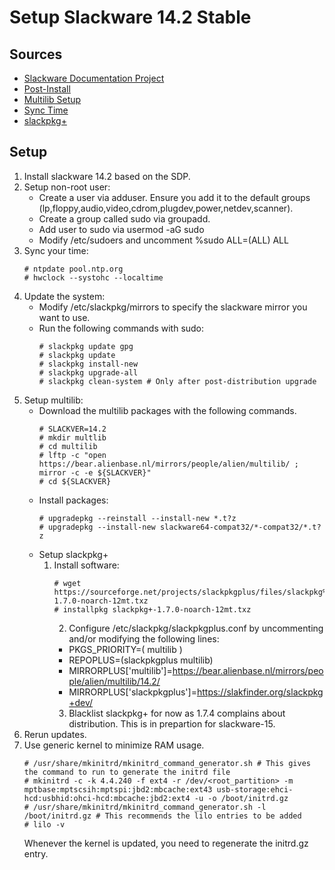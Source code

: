 # Setup Slackware 14.2 Stable
## Sources
* [Slackware Documentation Project](https://docs.slackware.com/start)
* [Post-Install](https://docs.slackware.com/slackware:beginners_guide)
* [Multilib Setup](https://docs.slackware.com/slackware:multilib)
* [Sync Time](https://docs.slackware.com/howtos:hardware:syncing_hardware_clock_and_system_local_time)
* [slackpkg+](http://slakfinder.org/slackpkg+.html)
## Setup
1. Install slackware 14.2 based on the SDP.
2. Setup non-root user:
    * Create a user via adduser. Ensure you add it to the default groups (lp,floppy,audio,video,cdrom,plugdev,power,netdev,scanner).
    * Create a group called sudo via groupadd.
    * Add user to sudo via usermod -aG sudo <user>
	* Modify /etc/sudoers and uncomment %sudo ALL=(ALL) ALL
3. Sync your time:
    ```
	# ntpdate pool.ntp.org
	# hwclock --systohc --localtime
	```
3. Update the system:
    * Modify /etc/slackpkg/mirrors to specify the slackware mirror you want to use.
	* Run the following commands with sudo:
        ```	
        # slackpkg update gpg
        # slackpkg update
        # slackpkg install-new
        # slackpkg upgrade-all
        # slackpkg clean-system # Only after post-distribution upgrade
        ```
4. Setup multilib:
    * Download the multilib packages with the following commands.
	    ```
		# SLACKVER=14.2
		# mkdir multlib
		# cd multilib
		# lftp -c "open https://bear.alienbase.nl/mirrors/people/alien/multilib/ ; mirror -c -e ${SLACKVER}"
		# cd ${SLACKVER}
		```
	* Install packages:
	    ```
		# upgradepkg --reinstall --install-new *.t?z
		# upgradepkg --install-new slackware64-compat32/*-compat32/*.t?z
		```
	* Setup slackpkg+
	    1. Install software:
	        ```
		    # wget https://sourceforge.net/projects/slackpkgplus/files/slackpkg%2B-1.7.0-noarch-12mt.txz
		    # installpkg slackpkg+-1.7.0-noarch-12mt.txz
		    ```
            2. Configure /etc/slackpkg/slackpkgplus.conf by uncommenting and/or modifying the following lines:
		    * PKGS_PRIORITY=( multilib )
			* REPOPLUS=(slackpkgplus multilib)
			* MIRRORPLUS['multilib']=https://bear.alienbase.nl/mirrors/people/alien/multilib/14.2/
			* MIRRORPLUS['slackpkgplus']=https://slakfinder.org/slackpkg+dev/
            3. Blacklist slackpkg+ for now as 1.7.4 complains about distribution. This is in prepartion for slackware-15.
5. Rerun updates.
6. Use generic kernel to minimize RAM usage.
    ```
	# /usr/share/mkinitrd/mkinitrd_command_generator.sh # This gives the command to run to generate the initrd file
	# mkinitrd -c -k 4.4.240 -f ext4 -r /dev/<root_partition> -m mptbase:mptscsih:mptspi:jbd2:mbcache:ext43 usb-storage:ehci-hcd:usbhid:ohci-hcd:mbcache:jbd2:ext4 -u -o /boot/initrd.gz
	# /usr/share/mkinitrd/mkinitrd_command_generator.sh -l /boot/initrd.gz # This recommends the lilo entries to be added
	# lilo -v
	```
   Whenever the kernel is updated, you need to regenerate the initrd.gz entry.

